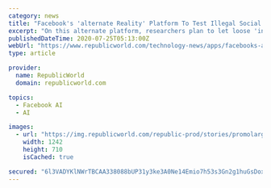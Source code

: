 ```yaml
---
category: news
title: "Facebook's 'alternate Reality' Platform To Test Illegal Social Media Activity Via Bots"
excerpt: "On this alternate platform, researchers plan to let loose 'innocent' & 'bad' bots mirroring ordinary profiles and predators online to test unhealthy behaviour"
publishedDateTime: 2020-07-25T05:13:00Z
webUrl: "https://www.republicworld.com/technology-news/apps/facebooks-alternate-reality-platform-to-test-illegal-social-media-a.html"
type: article

provider:
  name: RepublicWorld
  domain: republicworld.com

topics:
  - Facebook AI
  - AI

images:
  - url: "https://img.republicworld.com/republic-prod/stories/promolarge/xxhdpi/jt3t3pcq9zzmri5w_1595652885.jpeg?tr=f-jpeg"
    width: 1242
    height: 710
    isCached: true

secured: "6l3VADYKlNWrTBCAA338088bUP31y3ke3A0Ne14Emio7h53s3Gn2g1huGsDoxlgxEiioJR6xTsYXqerrzmC37EWQLABbSOuih9dmxGPEzbA6lvu/3GOizWDP5aryUtUGdB+S/M2eLpn4FaE4w1yop2MRppk3JO19G89VRhjaGAVeO8k0FIWVvYMCHDoVxlaNw8mX5pf7Xe4txL2TgNGkDoB5SRvDVxWNMLiIrmXHHPgH3f0kj+ffUsognYfHvpLrefhFtWKHvjTdR3osZTrQ7Sd0BFjfVL9GzhxC/LnT5k+IF/BT81RzoUT8p4bhvzKrbQTzQYiSShNwRJFxKGin3w==;CickcIYGVNH9fh7kP58OJw=="
---
```



